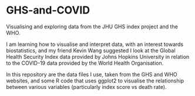 # GHS-and-COVID
Visualising and exploring data from the JHU GHS index project and the WHO.

I am learning how to visualise and interpret data, with an interest towards biostatistics, and my friend Kevin Wang suggested I look at the Global Health Security Index data provided by Johns Hopkins University in relation to the COVID-19 data provided by the World Health Organisation.

In this repository are the data files I use, taken from the GHS and WHO websites, and some R code that uses ggplot2 to visualise the relationship between various variables (particularly index score vs death rate).
